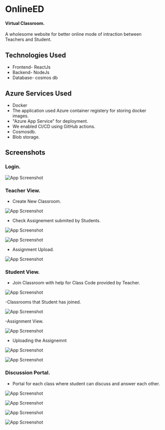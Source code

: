 
# OnlineED 
#### Virtual Classroom.


A wholesome website for better online mode of intraction between Teachers and Student.





## Technologies Used

- Frontend-  ReactJs
- Backend- NodeJs
- Database- cosmos db



## Azure Services Used

- Docker
- The application used Azure container registery for storing docker images.
- "Azure App Service" for deployment.
- We enabled CI/CD using GitHub actions.
- Cosmosdb.
- Blob storage.
## Screenshots

### Login. 
![App Screenshot](/PIC/4.jpeg)

### Teacher View.

- Create New Classroom.

 ![App Screenshot](/PIC/9.jpeg)

- Check Assignement submited by Students.

 ![App Screenshot](/PIC/11.jpeg)
 
 ![App Screenshot](/PIC/12.jpeg)



- Assignment Upload.

![App Screenshot](/PIC/10.jpeg)

### Student View.

- Join Classroom with help for Class Code provided by Teacher.

![App Screenshot](/PIC/5.jpeg)

-Classrooms that Student has joined.

![App Screenshot](/PIC/6.jpeg)

-Assignment View.

![App Screenshot](/PIC/13.jpeg)


- Uploading the  Assignemnt 

![App Screenshot](/PIC/7.jpeg)

![App Screenshot](/PIC/8.jpeg)


### Discussion Portal.
- Portal for each class where student can discuss and answer each other.

![App Screenshot](/PIC/14.jpeg)

![App Screenshot](/PIC/1.jpeg)

![App Screenshot](/PIC/2.jpeg)

![App Screenshot](/PIC/3.jpeg)




















